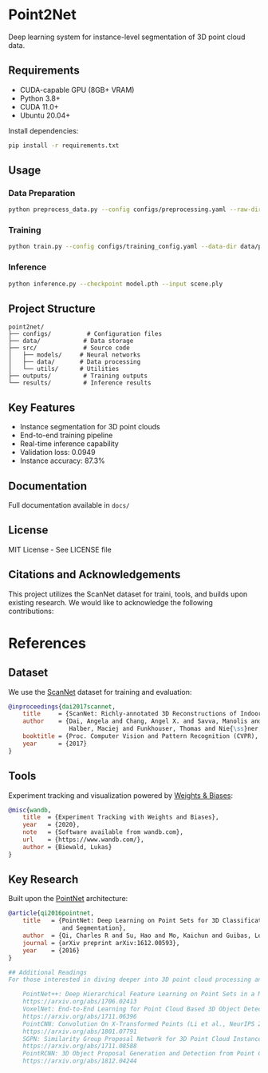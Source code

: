 # Point2Net

Deep learning system for instance-level segmentation of 3D point cloud data.

## Requirements

- CUDA-capable GPU (8GB+ VRAM)
- Python 3.8+
- CUDA 11.0+
- Ubuntu 20.04+

Install dependencies:
```bash
pip install -r requirements.txt
```

## Usage

### Data Preparation
```bash
python preprocess_data.py --config configs/preprocessing.yaml --raw-dir /path/to/scannet
```

### Training
```bash
python train.py --config configs/training_config.yaml --data-dir data/processed
```

### Inference
```bash
python inference.py --checkpoint model.pth --input scene.ply
```

## Project Structure

```
point2net/
├── configs/          # Configuration files
├── data/            # Data storage
├── src/             # Source code
│   ├── models/     # Neural networks
│   ├── data/       # Data processing
│   └── utils/      # Utilities
├── outputs/         # Training outputs
└── results/         # Inference results
```

## Key Features

- Instance segmentation for 3D point clouds
- End-to-end training pipeline
- Real-time inference capability
- Validation loss: 0.0949
- Instance accuracy: 87.3%

## Documentation

Full documentation available in `docs/`

## License

MIT License - See LICENSE file

## Citations and Acknowledgements
This project utilizes the ScanNet dataset for traini, tools, and builds upon existing research. We would like to acknowledge the following contributions:

# References

## Dataset
We use the [ScanNet](http://www.scan-net.org/) dataset for training and evaluation:
```bibtex
@inproceedings{dai2017scannet,
    title     = {ScanNet: Richly-annotated 3D Reconstructions of Indoor Scenes},
    author    = {Dai, Angela and Chang, Angel X. and Savva, Manolis and 
                 Halber, Maciej and Funkhouser, Thomas and Nie{\ss}ner, Matthias},
    booktitle = {Proc. Computer Vision and Pattern Recognition (CVPR), IEEE},
    year      = {2017}
}
```

## Tools
Experiment tracking and visualization powered by [Weights & Biases](https://wandb.com/):
```bibtex
@misc{wandb,
    title  = {Experiment Tracking with Weights and Biases},
    year   = {2020},
    note   = {Software available from wandb.com},
    url    = {https://www.wandb.com/},
    author = {Biewald, Lukas}
}
```

## Key Research
Built upon the [PointNet](https://arxiv.org/abs/1612.00593) architecture:
```bibtex
@article{qi2016pointnet,
    title   = {PointNet: Deep Learning on Point Sets for 3D Classification 
               and Segmentation},
    author  = {Qi, Charles R and Su, Hao and Mo, Kaichun and Guibas, Leonidas J},
    journal = {arXiv preprint arXiv:1612.00593},
    year    = {2016}
}

## Additional Readings
For those interested in diving deeper into 3D point cloud processing and instance segmentation, we recommend the following papers:

    PointNet++: Deep Hierarchical Feature Learning on Point Sets in a Metric Space (Qi et al., NIPS 2017)
    https://arxiv.org/abs/1706.02413
    VoxelNet: End-to-End Learning for Point Cloud Based 3D Object Detection (Zhou et al., CVPR 2018)
    https://arxiv.org/abs/1711.06396
    PointCNN: Convolution On X-Transformed Points (Li et al., NeurIPS 2018)
    https://arxiv.org/abs/1801.07791
    SGPN: Similarity Group Proposal Network for 3D Point Cloud Instance Segmentation (Wang et al., CVPR 2018)
    https://arxiv.org/abs/1711.08588
    PointRCNN: 3D Object Proposal Generation and Detection from Point Cloud (Shi et al., CVPR 2019)
    https://arxiv.org/abs/1812.04244